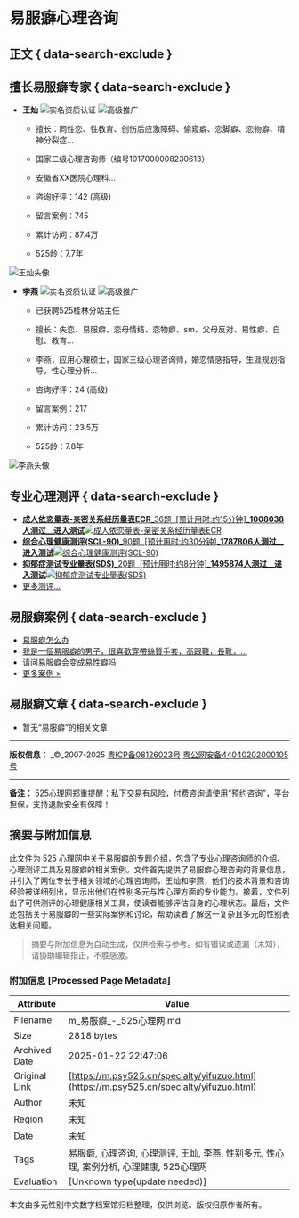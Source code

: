 # 易服癖心理咨询

## 正文 { data-search-exclude }


## 擅长易服癖专家 { data-search-exclude }

- **王灿** ![实名资质认证](/res/images/common/rz1.gif) ![高级推广](/res/images/common/icon4.gif)
  - 擅长：同性恋、性教育、创伤后应激障碍、偷窥癖、恋脚癖、恋物癖、精神分裂症...
  - 国家二级心理咨询师（编号1017000008230613）
  - 安徽省XX医院心理科...
  
  - 咨询好评：142 (高级)
  - 留言案例：745
  - 累计访问：87.4万
  - 525龄：7.7年

![王灿头像](https://img.psy525.cn/upload/avatar/20250108/4c931c24bb2a43cc92ca829e4cb97d65.jpg!200)

- **李燕** ![实名资质认证](/res/images/common/rz1.gif) ![高级推广](/res/images/common/icon4.gif)
  - 已获聘525桂林分站主任
  - 擅长：失恋、易服癖、恋母情结、恋物癖、sm、父母反对、易性癖、自慰、教育...
  - 李燕，应用心理硕士，国家三级心理咨询师，婚恋情感指导，生涯规划指导，性心理分析...

  - 咨询好评：24 (高级)
  - 留言案例：217
  - 累计访问：23.5万
  - 525龄：7.8年

![李燕头像](https://img.psy525.cn/upload/avatar/20190417/248e8a42cae64a788380f1fb99e3c4a2.jpg!200)

## 专业心理测评 { data-search-exclude }

- [**成人依恋量表-亲密关系经历量表ECR**_36题  \[预计用时:约15分钟\]___1008038人测过__进入测试__![成人依恋量表-亲密关系经历量表ECR](https://img.psy525.cn/upload/2017/12/19/e442497954374b658de9d9031b516368.jpg!120fixed)](/ceshi/84333.html)
- [**综合心理健康测评(SCL-90)**_90题  \[预计用时:约30分钟\]___1787806人测过__进入测试__![综合心理健康测评(SCL-90)](https://img.psy525.cn/upload/2023/08/21/10e694049d684b3fb573848607012679.jpg!120fixed)](/ceshi/84307.html)
- [**抑郁症测试专业量表(SDS)**_20题  \[预计用时:约8分钟\]___1495874人测过__进入测试__![抑郁症测试专业量表(SDS)](https://img.psy525.cn/upload/2022/12/14/4483095a20b74e51a6c7b65da0bed377.jpg!120fixed)](/ceshi/84290.html)
- [更多测评...](/ceshi/index.html)

## 易服癖案例 { data-search-exclude }

- [易服癖怎么办](/case/7087-2058332.html)
- [我是一個易服癖的男子，很喜歡穿帶絲質手套，高跟鞋，長靴，...](/case/9842-1035328.html)
- [请问易服癖会变成易性癖吗](/case/6471-3581942.html)
- [更多案例 >](/specialty/yifuzuo/case.html)

## 易服癖文章 { data-search-exclude }

- 暂无“易服癖”的相关文章

---

**版权信息：** _©_2007-2025 [粤ICP备08126023号](https://beian.miit.gov.cn) [粤公网安备44040202000105号](http://www.beian.gov.cn/portal/registerSystemInfo?recordcode=44040202000105) 

---

**备注：** 525心理网郑重提醒：私下交易有风险，付费咨询请使用“预约咨询”，平台担保，支持退款安全有保障！
<!-- tcd_original_link https://m.psy525.cn/specialty/yifuzuo.html -->


## 摘要与附加信息

<!-- tcd_abstract -->
此文件为 525 心理网中关于易服癖的专题介绍，包含了专业心理咨询师的介绍、心理测评工具及易服癖的相关案例。文件首先提供了易服癖心理咨询的背景信息，并引入了两位专长于相关领域的心理咨询师，王灿和李燕，他们的技术背景和咨询经验被详细列出，显示出他们在性别多元与性心理方面的专业能力。接着，文件列出了可供测评的心理健康相关工具，使读者能够评估自身的心理状态。最后，文件还包括关于易服癖的一些实际案例和讨论，帮助读者了解这一复杂且多元的性别表达相关问题。
<!-- tcd_abstract_end -->

> 摘要与附加信息为自动生成，仅供检索与参考。如有错误或遗漏（未知），请协助编辑指正，不胜感激。

### 附加信息 [Processed Page Metadata]

| Attribute       | Value                                  |
|-----------------|----------------------------------------|
| Filename        | m_易服癖_-_525心理网.md                             |
| Size            | 2818 bytes                           |
| Archived Date   | 2025-01-22 22:47:06                             |
| Original Link   | [https://m.psy525.cn/specialty/yifuzuo.html](https://m.psy525.cn/specialty/yifuzuo.html)                       |
| Author          | 未知                               |
| Region          | 未知                               |
| Date            | 未知                                 |
| Tags            | 易服癖, 心理咨询, 心理测评, 王灿, 李燕, 性别多元, 性心理, 案例分析, 心理健康, 525心理网                                 |
| Evaluation            | [Unknown type(update needed)]                                 |
<!-- tcd_table_end -->

本文由多元性别中文数字档案馆归档整理，仅供浏览。版权归原作者所有。
